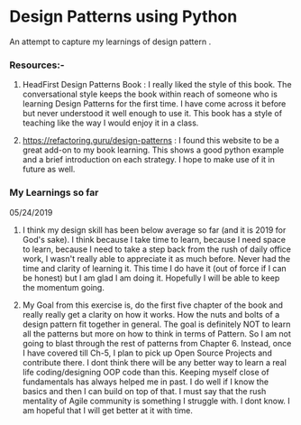 # Design Patterns using Python
An attempt to capture my learnings of design pattern .

### Resources:-
1. HeadFirst Design Patterns Book :
   I really liked the style of this book. The conversational style keeps the book within reach of someone who is learning Design Patterns for the first time. I have come across it before but never understood it well enough to use it. This book has a style of teaching like the way I would enjoy it in a class.
   
2. https://refactoring.guru/design-patterns  : 
I found this website to be a great add-on to my book learning. This shows a good python example and a brief introduction on each strategy. I hope to make use of it in future as well.


### My Learnings so far
05/24/2019
1. I think my design skill has been below average so far (and it is 2019 for God's sake). I think because I take time to learn, because I need space to learn, because I need to take a step back from the rush of daily office work, I wasn't really able to appreciate it as much before. Never had the time and clarity of learning it. This time I do have it (out of force if I can be honest) but I am glad I am doing it. Hopefully I will be able to keep the momentum going.

2. My Goal from this exercise is, do the first five chapter of the book and really really get a clarity on how it works. How the nuts and bolts of a design pattern fit together in general. The goal is definitely NOT to learn all the patterns but more on how to think in terms of Pattern. So I am not going to blast through the rest of patterns from Chapter 6. Instead, once I have covered till Ch-5, I plan to pick up Open Source Projects and contribute there. I dont think there will be any better way to learn a real life coding/designing OOP code than this. Keeping myself close of fundamentals has always helped me in past. I do well if I know the basics and then I can build on top of that. I must say that the rush mentality of Agile community is something I struggle with. I dont know. I am hopeful that I will get better at it with time.
